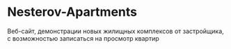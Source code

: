 # Nesterov-Apartments
Веб-сайт, демонстрации новых жилищных комплексов от застройщика, с возможностью записаться на просмотр квартир
